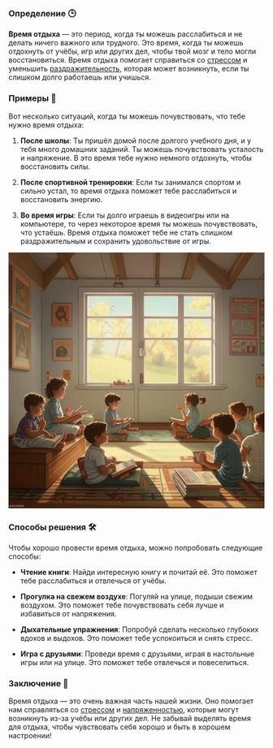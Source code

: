 ### Определение 🕒

**Время отдыха** — это период, когда ты можешь расслабиться и не делать ничего важного или трудного. Это время, когда ты можешь отдохнуть от учёбы, игр или других дел, чтобы твой мозг и тело могли восстановиться. Время отдыха помогает справиться со [стрессом](стресс.md) и уменьшить [раздражительность](раздражительность.md), которая может возникнуть, если ты слишком долго работаешь или учишься.

### Примеры 🌟

Вот несколько ситуаций, когда ты можешь почувствовать, что тебе нужно время отдыха:

1. **После школы**: Ты пришёл домой после долгого учебного дня, и у тебя много домашних заданий. Ты можешь почувствовать усталость и напряжение. В это время тебе нужно немного отдохнуть, чтобы восстановить силы.

2. **После спортивной тренировки**: Если ты занимался спортом и сильно устал, то время отдыха поможет тебе расслабиться и восстановить энергию.

3. **Во время игры**: Если ты долго играешь в видеоигры или на компьютере, то через некоторое время ты можешь почувствовать, что устаёшь. Время отдыха поможет тебе не стать слишком раздражительным и сохранить удовольствие от игры.

![Изображение время отдыха](время_отдыха.jpg)


### Способы решения 🛠️

Чтобы хорошо провести время отдыха, можно попробовать следующие способы:

- **Чтение книги**: Найди интересную книгу и почитай её. Это поможет тебе расслабиться и отвлечься от учёбы.
  
- **Прогулка на свежем воздухе**: Погуляй на улице, подыши свежим воздухом. Это поможет тебе почувствовать себя лучше и избавиться от напряжения.

- **Дыхательные упражнения**: Попробуй сделать несколько глубоких вдохов и выдохов. Это поможет тебе успокоиться и снять стресс.

- **Игра с друзьями**: Проведи время с друзьями, играя в настольные игры или на улице. Это поможет тебе отвлечься и повеселиться.

### Заключение 🎉

Время отдыха — это очень важная часть нашей жизни. Оно помогает нам справляться со [стрессом](стресс.md) и [напряженностью](напряженность.md), которые могут возникнуть из-за учёбы или других дел. Не забывай выделять время для отдыха, чтобы чувствовать себя хорошо и быть в хорошем настроении!